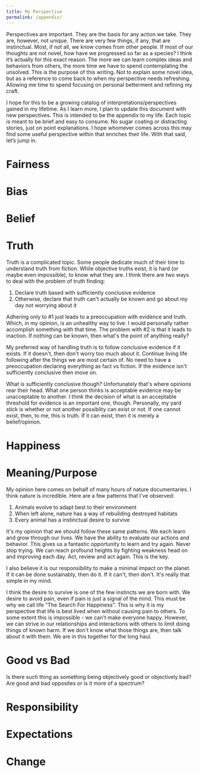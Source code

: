 ```yaml
---
title: My Perspective
permalink: /appendix/
---
```

Perspectives are important. They are the basis for any action we take. They are, however, not unique. There are very few things, if any, that are instinctual. Most, if not all, we know comes from other people. If most of our thoughts are not novel, how have we progressed so far as a species? I think it’s actually for this exact reason. The more we can learn complex ideas and behaviors from others, the more time we have to spend contemplating the unsolved. This is the purpose of this writing. Not to explain some novel idea, but as a reference to come back to when my perspective needs refreshing. Allowing me time to spend focusing on personal betterment and refining my craft. 

I hope for this to be a growing catalog of interpretations/perspectives gained in my lifetime. As I learn more, I plan to update this document with new perspectives. This is intended to be the appendix to my life. Each topic is meant to be brief and easy to consume. No sugar coating or distracting stories, just on point explanations. I hope whomever comes across this may find some useful perspective within that enriches their life. With that said, let’s jump in.

# Fairness

# Bias

# Belief

# Truth
Truth is a complicated topic. Some people dedicate much of their time to understand truth from fiction. While objective truths exist, it is hard (or maybe even impossible), to know what they are. I think there are two ways to deal with the problem of truth finding:
1. Declare truth based with sufficiently conclusive evidence
2. Otherwise, declare that truth can't actually be known and go about my day not worrying about it

Adhering only to #1 just leads to a preoccupation with evidence and truth. Which, in my opinion, is an unhealthy way to live. I would personally rather accomplish something with that time. The problem with #2 is that it leads to inaction. If nothing can be known, then what's the point of anything really? 

My preferred way of handling truth is to follow conclusive evidence if it exists. If it doesn't, then don't worry too much about it. Continue living life following after the things we are most certain of. No need to have a preoccupation declaring everything as fact vs fiction. If the evidence isn't sufficiently conclusive then move on. 

What is sufficiently conclusive though? Unfortunately that's where opinions rear their head. What one person thinks is acceptable evidence may be unacceptable to another. I think the decision of what is an acceptable threshold for evidence is an important one, though. Personally, my yard stick is whether or not another possiblity can exist or not. If one cannot exist, then, to me, this is truth. If it can exist, then it is merely a belief/opinion.


# Happiness

# Meaning/Purpose
My opinion here comes on behalf of many hours of nature documentaries. I think nature is incredible. Here are a few patterns that I've observed:
1. Animals evolve to adapt best to their environment
2. When left alone, nature has a way of rebuilding destroyed habitats
3. Every animal has a instinctual desire to survive

It's my opinion that we should follow these same patterns. We each learn and grow through our lives. We have the ability to evaluate our actions and behavior. This gives us a fantastic opportunity to learn and try again. Never stop trying. We can reach profound heights by fighting weakness head on and improving each day. Act, review and act again. This is the key.

I also believe it is our responsibility to make a minimal impact on the planet. If it can be done sustainably, then do it. If it can't, then don't. It's really that simple in my mind. 

I think the desire to survive is one of the few instincts we are born with. We desire to avoid pain, even if pain is just a signal of the mind. This must be why we call life "The Search For Happiness". This is why it is my perspective that life is best lived when without causing pain to others. To some extent this is impossible - we can't make everyone happy. However, we can strive in our relationships and interactions with others to limit doing things of known harm. If we don't know what those things are, then talk about it with them. We are in this together for the long haul.

# Good vs Bad
Is there such thing as something being objectively good or objectively bad? Are good and bad opposites or is it more of a spectrum? 

# Responsibility

# Expectations

# Change